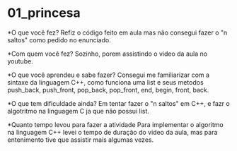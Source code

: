 # 01_princesa

*O que você fez?
	Refiz o código feito em aula
	mas não consegui fazer o "n saltos" 
	como pedido no enunciado.

*Com quem você fez?
	Sozinho, porem assistindo o video da aula
	no youtube.

*O que você aprendeu e sabe fazer?
	Consegui me familiarizar com a sintaxe
	da linguagem C++, como funciona uma list
	e seus metodos push_back, push_front, pop_back,
	pop_front, end, begin, front, back.

*O que tem dificuldade ainda?
	Em tentar fazer o "n saltos" em C++,
	e fazr o algotritmo na linguagem C ja que não 
	possui list.

*Quanto tempo levou para fazer a atividade
	Para implementar o algoritmo na linguagem C++
	levei o tempo de duração do video da aula, mas
	para entenimento tive que assistir mais algumas vezes.
	
